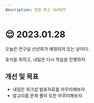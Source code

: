 ```yaml
---
description: 일일 회고 164일차
---
```


# 😌 2023.01.28

오늘은 연구실 신년회가 예정되어 있는 날이다.

휴식을 취하고, 내일은 다시 학습을 진행하자.

## 개선 및 목표

* 내일은 워크샵 발표자료를 마무리해보자.&#x20;
* 알고리즘 문제 풀이 또한 마무리해보자.&#x20;
